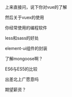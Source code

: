 <p>上来直接问，说下你对vue的了解</p>
<p>然后关于vuex的使用</p>
<p>你经常使用的编程软件</p>
<p>less和sass的好处</p>
<p>element-ui组件的封装</p>
<p>了解mongoose啊？</p>
<p>ES6与ES5的比较</p>

<p>出差北上广愿意吗</p>
<p>期望薪资？</p>
